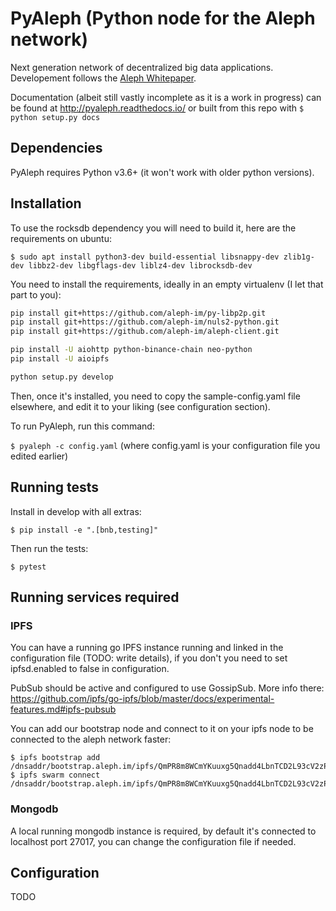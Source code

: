 # PyAleph (Python node for the Aleph network)

Next generation network of decentralized big data applications. Developement follows the [Aleph Whitepaper](https://github.com/moshemalawach/aleph-whitepaper).

Documentation (albeit still vastly incomplete as it is a work in progress) can be found at http://pyaleph.readthedocs.io/ or built from this repo with `$ python setup.py docs`

## Dependencies

PyAleph requires Python v3.6+ (it won't work with older python versions).

## Installation

To use the rocksdb dependency you will need to build it, here are the requirements on ubuntu:

`$ sudo apt install python3-dev build-essential libsnappy-dev zlib1g-dev libbz2-dev libgflags-dev liblz4-dev librocksdb-dev`

You need to install the requirements, ideally in an empty virtualenv (I let
that part to you):

```bash
pip install git+https://github.com/aleph-im/py-libp2p.git
pip install git+https://github.com/aleph-im/nuls2-python.git
pip install git+https://github.com/aleph-im/aleph-client.git

pip install -U aiohttp python-binance-chain neo-python
pip install -U aioipfs

python setup.py develop
```

Then, once it's installed, you need to copy the sample-config.yaml file elsewhere,
and edit it to your liking (see configuration section).

To run PyAleph, run this command:

`$ pyaleph -c config.yaml` (where config.yaml is your configuration file you
edited earlier)

## Running tests

Install in develop with all extras:

`$ pip install -e ".[bnb,testing]"`

Then run the tests:

`$ pytest`

## Running services required

### IPFS

You can have a running go IPFS instance running and linked in the configuration file (TODO: write details), if you don't you need to set ipfsd.enabled to false in configuration.

PubSub should be active and configured to use GossipSub.
More info there: https://github.com/ipfs/go-ipfs/blob/master/docs/experimental-features.md#ipfs-pubsub

You can add our bootstrap node and connect to it on your ipfs node to be connected to the aleph network faster:

```
$ ipfs bootstrap add /dnsaddr/bootstrap.aleph.im/ipfs/QmPR8m8WCmYKuuxg5Qnadd4LbnTCD2L93cV2zPW5XGVHTG
$ ipfs swarm connect /dnsaddr/bootstrap.aleph.im/ipfs/QmPR8m8WCmYKuuxg5Qnadd4LbnTCD2L93cV2zPW5XGVHTG
```

### Mongodb

A local running mongodb instance is required, by default it's connected to localhost port 27017, you can change
the configuration file if needed.

## Configuration

TODO

